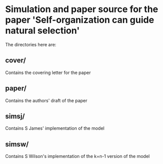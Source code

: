 # Simulation and paper source for the paper 'Self-organization can guide natural selection'

The directories here are:

## cover/

Contains the covering letter for the paper

## paper/

Contains the authors' draft of the paper

## simsj/

Contains S James' implementation of the model

## simsw/

Contains S Wilson's implementation of the k=n-1 version of the model
